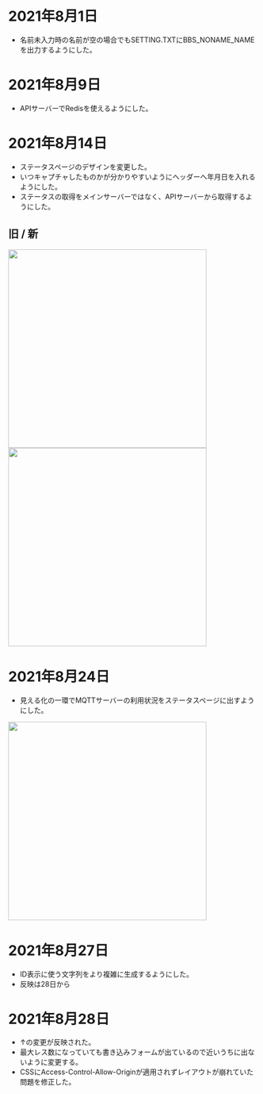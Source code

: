 # 2021年8月1日

- 名前未入力時の名前が空の場合でもSETTING.TXTにBBS_NONAME_NAMEを出力するようにした。

# 2021年8月9日

- APIサーバーでRedisを使えるようにした。

# 2021年8月14日

- ステータスページのデザインを変更した。
- いつキャプチャしたものかが分かりやすいようにヘッダーへ年月日を入れるようにした。
- ステータスの取得をメインサーバーではなく、APIサーバーから取得するようにした。

## 旧 / 新
<img src="https://t1.jpnkn.com/wp-content/uploads/2021/08/14140522/2021-0814_jo.jpnkn_.com-2.png" width="400"> <img src="https://t1.jpnkn.com/wp-content/uploads/2021/08/14140519/2021-0814_jo.jpnkn_.com-1.png" width="400">

# 2021年8月24日

- 見える化の一環でMQTTサーバーの利用状況をステータスページに出すようにした。

<img src="https://t1.jpnkn.com/wp-content/uploads/2021/08/24013300/2021-08-24-01_31_24-BBS.JPNKN_.COM-System-Status.png" width="400">

# 2021年8月27日

- ID表示に使う文字列をより複雑に生成するようにした。
- 反映は28日から

# 2021年8月28日
- ↑の変更が反映された。
- 最大レス数になっていても書き込みフォームが出ているので近いうちに出ないように変更する。
- CSSにAccess-Control-Allow-Originが適用されずレイアウトが崩れていた問題を修正した。
